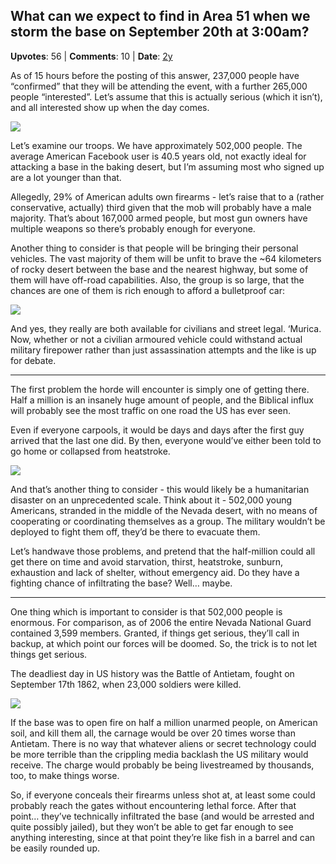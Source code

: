 ## What can we expect to find in Area 51 when we storm the base on September 20th at 3:00am?
    
**Upvotes**: 56 | **Comments**: 10 | **Date**: [2y](https://www.quora.com/What-can-we-expect-to-find-in-Area-51-when-we-storm-the-base-on-September-20th-at-3-00am/answer/Gary-Meaney)

As of 15 hours before the posting of this answer, 237,000 people have “confirmed” that they will be attending the event, with a further 265,000 people “interested”. Let’s assume that this is actually serious (which it isn’t), and all interested show up when the day comes.

![](https://qph.fs.quoracdn.net/main-qimg-a7d4bb906aab30879a2330959a59b9bf-lq)

Let’s examine our troops. We have approximately 502,000 people. The average American Facebook user is 40.5 years old, not exactly ideal for attacking a base in the baking desert, but I’m assuming most who signed up are a lot younger than that.

Allegedly, 29% of American adults own firearms - let’s raise that to a (rather conservative, actually) third given that the mob will probably have a male majority. That’s about 167,000 armed people, but most gun owners have multiple weapons so there’s probably enough for everyone.

Another thing to consider is that people will be bringing their personal vehicles. The vast majority of them will be unfit to brave the ~64 kilometers of rocky desert between the base and the nearest highway, but some of them will have off-road capabilities. Also, the group is so large, that the chances are one of them is rich enough to afford a bulletproof car:

![](https://qph.fs.quoracdn.net/main-qimg-85ce06da5f575041682367e5abb38b85-lq)

And yes, they really are both available for civilians and street legal. ‘Murica. Now, whether or not a civilian armoured vehicle could withstand actual military firepower rather than just assassination attempts and the like is up for debate.

* * *

The first problem the horde will encounter is simply one of getting there. Half a million is an insanely huge amount of people, and the Biblical influx will probably see the most traffic on one road the US has ever seen.

Even if everyone carpools, it would be days and days after the first guy arrived that the last one did. By then, everyone would’ve either been told to go home or collapsed from heatstroke.

![](https://qph.fs.quoracdn.net/main-qimg-e058d75387d00cb6961b86a231230bb3-pjlq)

And that’s another thing to consider - this would likely be a humanitarian disaster on an unprecedented scale. Think about it - 502,000 young Americans, stranded in the middle of the Nevada desert, with no means of cooperating or coordinating themselves as a group. The military wouldn’t be deployed to fight them off, they’d be there to evacuate them.

Let’s handwave those problems, and pretend that the half-million could all get there on time and avoid starvation, thirst, heatstroke, sunburn, exhaustion and lack of shelter, without emergency aid. Do they have a fighting chance of infiltrating the base? Well… maybe.

* * *

One thing which is important to consider is that 502,000 people is enormous. For comparison, as of 2006 the entire Nevada National Guard contained 3,599 members. Granted, if things get serious, they’ll call in backup, at which point our forces will be doomed. So, the trick is to not let things get serious.

The deadliest day in US history was the Battle of Antietam, fought on September 17th 1862, when 23,000 soldiers were killed.

![](https://qph.fs.quoracdn.net/main-qimg-eebdaacad47646d98018c5adcd95c09f-lq)

If the base was to open fire on half a million unarmed people, on American soil, and kill them all, the carnage would be over 20 times worse than Antietam. There is no way that whatever aliens or secret technology could be more terrible than the crippling media backlash the US military would receive. The charge would probably be being livestreamed by thousands, too, to make things worse.

So, if everyone conceals their firearms unless shot at, at least some could probably reach the gates without encountering lethal force. After that point… they’ve technically infiltrated the base (and would be arrested and quite possibly jailed), but they won’t be able to get far enough to see anything interesting, since at that point they’re like fish in a barrel and can be easily rounded up.

